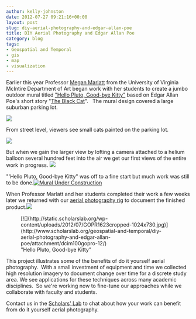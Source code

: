 ```yaml
---
author: kelly-johnston
date: 2012-07-27 09:21:16+00:00
layout: post
slug: diy-aerial-photography-and-edgar-allan-poe
title: DIY Aerial Photography and Edgar Allan Poe
category: blog
tags:
- Geospatial and Temporal
- gis
- map
- visualization
---
```


Earlier this year Professor [Megan Marlatt](http://www.virginia.edu/art/studio/faculty/marlatt.html) from the University of Virginia McIntire Department of Art began work with her students to create a jumbo outdoor mural titled ["Hello Pluto, Good-bye Kitty"](http://www.virginia.edu/uvatoday/newsRelease.php?id=17953) based on Edgar Allan Poe's short story "[The Black Cat](http://etext.lib.virginia.edu/etcbin/toccer-new2?id=PoeBlac.sgm&images=images/modeng&data=/texts/english/modeng/parsed&tag=public&part=1&division=div1)".   The mural design covered a large suburban parking lot.

[![](http://static.scholarslab.org/wp-content/uploads/2012/07/Hello-Pluto-Good-bye-Kitty-1024x860.jpg)](http://www.scholarslab.org/geospatial-and-temporal/diy-aerial-photography-and-edgar-allan-poe/attachment/hello-pluto-good-bye-kitty/)

From street level, viewers see small cats painted on the parking lot.

[![](http://static.scholarslab.org/wp-content/uploads/2012/07/CatsCloseUp-1024x663.jpg)](http://www.scholarslab.org/geospatial-and-temporal/diy-aerial-photography-and-edgar-allan-poe/attachment/dcim100gopro-10/)

But when we gain the larger view by lofting a camera attached to a helium balloon several hundred feet into the air we get our first views of the entire work in progress.
[![](http://static.scholarslab.org/wp-content/uploads/2012/07/IMG_3349-1024x768.jpg)](http://www.scholarslab.org/geospatial-and-temporal/diy-aerial-photography-and-edgar-allan-poe/attachment/img_3349/)

"'Hello Pluto, Good-bye Kitty" was off to a fine start but much work was still to be done.[![Mural Under Construction](http://static.scholarslab.org/wp-content/uploads/2012/05/6976147874_138445fffa_b.jpg)](http://www.scholarslab.org/geospatial-and-temporal/update-diy-aerial-photography/attachment/6976147874_138445fffa_b/)

When Professor Marlatt and her students completed their work a few weeks later we returned with our [aerial photography rig](http://www.scholarslab.org/geospatial-and-temporal/diy-aerial-photography-in-a-crowd/) to document the finished product.[![](http://static.scholarslab.org/wp-content/uploads/2012/07/GOPR1610-1024x768.jpg)](http://www.scholarslab.org/geospatial-and-temporal/diy-aerial-photography-and-edgar-allan-poe/attachment/dcim100gopro-11/)

<figure>
  [![](http://static.scholarslab.org/wp-content/uploads/2012/07/GOPR1623cropped-1024x730.jpg)](http://www.scholarslab.org/geospatial-and-temporal/diy-aerial-photography-and-edgar-allan-poe/attachment/dcim100gopro-12/)
  <figcaption>
 "Hello Pluto, Good-bye Kitty"
</figcaption>

</figure>

This project illustrates some of the benefits of do it yourself aerial photography.  With a small investment of equipment and time we collected high resolution imagery to document change over time for a discrete study area. We see applications for these techniques across many academic disciplines.  So we're working now to fine-tune our approaches while we collaborate with faculty and students.

Contact us in the [Scholars' Lab](http://www.scholarslab.org/about/) to chat about how your work can benefit from do it yourself aerial photography.
